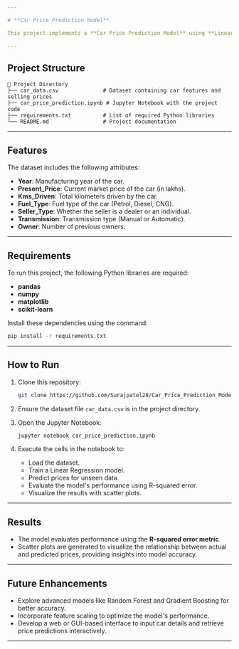 ```yaml
---

# **Car Price Prediction Model**

This project implements a **Car Price Prediction Model** using **Linear Regression** in a Jupyter Notebook (`.ipynb`) environment. The model predicts the selling price of used cars based on various features such as the car's year, mileage, fuel type, seller type, transmission type, and the number of previous owners.

---
```


## **Project Structure**

```
📁 Project Directory
├── car_data.csv              # Dataset containing car features and selling prices
├── car_price_prediction.ipynb # Jupyter Notebook with the project code
├── requirements.txt          # List of required Python libraries
└── README.md                 # Project documentation
```

---

## **Features**

The dataset includes the following attributes:

- **Year**: Manufacturing year of the car.
- **Present_Price**: Current market price of the car (in lakhs).
- **Kms_Driven**: Total kilometers driven by the car.
- **Fuel_Type**: Fuel type of the car (Petrol, Diesel, CNG).
- **Seller_Type**: Whether the seller is a dealer or an individual.
- **Transmission**: Transmission type (Manual or Automatic).
- **Owner**: Number of previous owners.

---

## **Requirements**

To run this project, the following Python libraries are required:

- **pandas**
- **numpy**
- **matplotlib**
- **scikit-learn**

Install these dependencies using the command:

```bash
pip install -r requirements.txt
```

---

## **How to Run**

1. Clone this repository:

    ```bash
    git clone https://github.com/Surajpatel28/Car_Price_Prediction_Model.git
    ```

2. Ensure the dataset file `car_data.csv` is in the project directory.

3. Open the Jupyter Notebook:

    ```bash
    jupyter notebook car_price_prediction.ipynb
    ```

4. Execute the cells in the notebook to:
    - Load the dataset.
    - Train a Linear Regression model.
    - Predict prices for unseen data.
    - Evaluate the model's performance using R-squared error.
    - Visualize the results with scatter plots.

---

## **Results**

- The model evaluates performance using the **R-squared error metric**.
- Scatter plots are generated to visualize the relationship between actual and predicted prices, providing insights into model accuracy.

---

## **Future Enhancements**

- Explore advanced models like Random Forest and Gradient Boosting for better accuracy.
- Incorporate feature scaling to optimize the model's performance.
- Develop a web or GUI-based interface to input car details and retrieve price predictions interactively.

---
